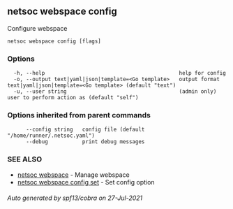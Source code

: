 ## netsoc webspace config

Configure webspace

```
netsoc webspace config [flags]
```

### Options

```
  -h, --help                                           help for config
  -o, --output text|yaml|json|template=<Go template>   output format text|yaml|json|template=<Go template> (default "text")
  -u, --user string                                    (admin only) user to perform action as (default "self")
```

### Options inherited from parent commands

```
      --config string   config file (default "/home/runner/.netsoc.yaml")
      --debug           print debug messages
```

### SEE ALSO

* [netsoc webspace](netsoc_webspace.md)	 - Manage webspace
* [netsoc webspace config set](netsoc_webspace_config_set.md)	 - Set config option

###### Auto generated by spf13/cobra on 27-Jul-2021
